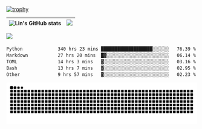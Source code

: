 [![trophy](https://github-profile-trophy.vercel.app/?username=ocss884&column=7)](https://github.com/ocss884)

| ![Lin's GitHub stats](https://github-readme-stats.vercel.app/api?username=ocss884&show_icons=true&hide_border=True&count_private=true) | ![](https://github-readme-streak-stats.herokuapp.com?user=ocss884&hide_border=true&date_format=M%20j%5B%2C%20Y%5D&ring=7EDDCF&fire=7EDDCF") |
| ------------------------------------------------------------ | ------------------------------------------------------------ |

![](https://komarev.com/ghpvc/?username=ocss884&color=brightgreen)

<!--START_SECTION:waka-->

```txt
Python             340 hrs 23 mins ███████████████████░░░░░░   76.39 %
Markdown           27 hrs 20 mins  █▓░░░░░░░░░░░░░░░░░░░░░░░   06.14 %
TOML               14 hrs 3 mins   ▓░░░░░░░░░░░░░░░░░░░░░░░░   03.16 %
Bash               13 hrs 7 mins   ▓░░░░░░░░░░░░░░░░░░░░░░░░   02.95 %
Other              9 hrs 57 mins   ▓░░░░░░░░░░░░░░░░░░░░░░░░   02.23 %
```

<!--END_SECTION:waka-->

<p align="center">
   <img src="https://github.com/ocss884/ocss884/blob/output/github-snake.svg" alt="snake">
</p>
